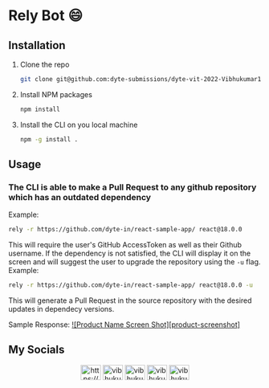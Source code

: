 # Rely Bot :smile:

## Installation

1. Clone the repo
   ```sh
   git clone git@github.com:dyte-submissions/dyte-vit-2022-Vibhukumar10.git
   ```
2. Install NPM packages
   ```sh
   npm install
   ```
3. Install the CLI on you local machine
   ```sh
   npm -g install .
   ```

## Usage

### The CLI is able to make a Pull Request to any github repository which has an outdated dependency

Example:

```sh
rely -r https://github.com/dyte-in/react-sample-app/ react@18.0.0

```

This will require the user's GitHub AccessToken as well as their Github username. If the dependency is not satisfied, the CLI will display it on the screen and will suggest the user to upgrade the repository using the `-u` flag. Example:

```sh
rely -r https://github.com/dyte-in/react-sample-app/ react@18.0.0 -u

```

This will generate a Pull Request in the source repository with the desired updates in dependecy versions.

Sample Response:
[![Product Name Screen Shot][product-screenshot]](https://example.com)

## My Socials

<p align="center">
<a href="https://linkedin.com/in/https://www.linkedin.com/in/vibhu-kumar-singh" target="blank"><img align="center" src="https://raw.githubusercontent.com/rahuldkjain/github-profile-readme-generator/master/src/images/icons/Social/linked-in-alt.svg" alt="https://www.linkedin.com/in/vibhu-kumar-singh" height="30" width="40" /></a>
<a href="https://twitter.com/vibhukumarsing3" target="blank"><img align="center" src="https://raw.githubusercontent.com/rahuldkjain/github-profile-readme-generator/master/src/images/icons/Social/twitter.svg" alt="vibhukumarsing3" height="30" width="40" /></a>
<a href="https://www.leetcode.com/vibhukumar10" target="blank"><img align="center" src="https://raw.githubusercontent.com/rahuldkjain/github-profile-readme-generator/master/src/images/icons/Social/leet-code.svg" alt="vibhukumar10" height="30" width="40" /></a>
  <a href="https://www.codechef.com/users/vibhukumar10" target="blank"><img align="center" src="https://cdn.jsdelivr.net/npm/simple-icons@3.1.0/icons/codechef.svg" alt="vibhukumar10" height="30" width="40" /></a>
<a href="https://auth.geeksforgeeks.org/user/vibhukumar10" target="blank"><img align="center" src="https://raw.githubusercontent.com/rahuldkjain/github-profile-readme-generator/master/src/images/icons/Social/geeks-for-geeks.svg" alt="vibhukumar10" height="30" width="40" /></a>
</p>
